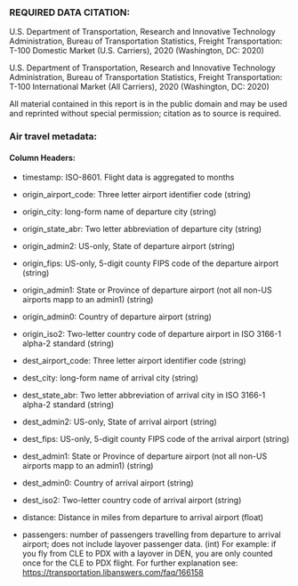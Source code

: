 ### REQUIRED DATA CITATION:

U.S. Department of Transportation, Research and Innovative Technology Administration, Bureau of Transportation Statistics, Freight Transportation: T-100 Domestic Market (U.S. Carriers), 2020 (Washington, DC: 2020)

U.S. Department of Transportation, Research and Innovative Technology Administration, Bureau of Transportation Statistics, Freight Transportation: T-100 International Market (All Carriers), 2020 (Washington, DC: 2020)

All material contained in this report is in the public domain and may be used and reprinted without special permission; citation as to source is required.

### Air travel metadata:

#### Column Headers:

- timestamp: ISO-8601. Flight data is aggregated to months

- origin_airport_code: Three letter airport identifier code (string)

- origin_city: long-form name of departure city (string)

- origin_state_abr: Two letter abbreviation of departure city (string)

- origin_admin2: US-only, State of departure airport (string)

- origin_fips: US-only, 5-digit county FIPS code of the departure airport (string)

- origin_admin1: State or Province of departure airport (not all non-US airports mapp to an admin1) (string)

- origin_admin0: Country of departure airport (string)

- origin_iso2: Two-letter country code of departure airport in ISO 3166-1 alpha-2 standard (string)

- dest_airport_code: Three letter airport identifier code (string)

- dest_city: long-form name of arrival city (string)

- dest_state_abr: Two letter abbreviation of arrival city in ISO 3166-1 alpha-2 standard (string)

- dest_admin2: US-only, State of arrival airport (string)

- dest_fips: US-only, 5-digit county FIPS code of the arrival airport (string)

- dest_admin1: State or Province of departure airport (not all non-US airports mapp to an admin1) (string)

- dest_admin0: Country of arrival airport (string)

- dest_iso2: Two-letter country code of arrival airport (string)

- distance: Distance in miles from departure to arrival airport (float)

- passengers: number of passengers travelling from departure to arrival airport; does not include layover passenger data. (int)
For example: if you fly from CLE to PDX with a layover in DEN, you are only counted once for the CLE to PDX flight. 
For further explanation see: https://transportation.libanswers.com/faq/166158
